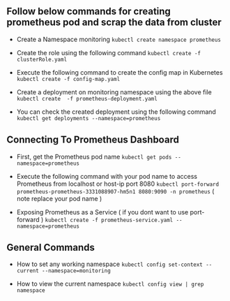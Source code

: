 ## Follow  below commands for creating prometheus pod and scrap the data from cluster 

 - Create a Namespace monitoring 
 ``` kubectl create namespace prometheus ```
 
 - Create the role using the following command
 ``` kubectl create -f clusterRole.yaml ```
 
 - Execute the following command to create the config map in Kubernetes
 ``` kubectl create -f config-map.yaml ```
 
 - Create a deployment on monitoring namespace using the above file 
 ``` kubectl create  -f prometheus-deployment.yaml ```
 
 - You can check the created deployment using the following command
 ``` kubectl get deployments --namespace=prometheus ```


## Connecting To Prometheus Dashboard 

- First, get the Prometheus pod name
``` kubectl get pods --namespace=prometheus ```

- Execute the following command with your pod name to access Prometheus from localhost or host-ip port 8080
``` kubectl port-forward prometheus-prometheus-3331088907-hm5n1 8080:9090 -n prometheus ``` ( note replace your pod name )

- Exposing Prometheus as a Service ( if you dont want to use port-forward )
``` kubectl create -f prometheus-service.yaml --namespace=prometheus ```


## General Commands 

- How to set any working namespace
```kubectl config set-context --current --namespace=monitoring```

- How to view the current namespace 
```kubectl config view | grep namespace```
